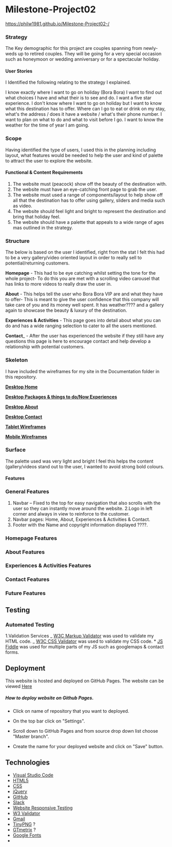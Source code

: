 # Milestone-Project02

https://philw1981.github.io/Milestone-Project02-/

### Strategy

The Key demographic for this project are couples spanning from newly-weds up to retired couples. They will be going for a very special occasion such as honeymoon or wedding anniversary or for a spectacular holiday.

#### User Stories

I Identified the following relating to the strategy I explained.

I know exactly where I want to go on holiday (Bora Bora)
I want to find out what choices I have and what their is to see and do.
I want a five star experience.
I don't know where I want to go on holiday but I want to know what this destination has to offer.
Where can I go to eat or drink on my stay, what's the address / does it have a website / what's their phone number.
I want to plan on what to do and what to visit before I go.
I want to know the weather for the time of year I am going.

### Scope

Having identified the type of users, I used this in the planning including layout, what features would be needed to help the user and kind of palette to attract the user to explore the website.

#### Functional & Content Requirements

1. The website must (peacock) show off the beauty of the destination with.
2. The website must have an eye-catching front page to grab the user.
3. The website must used a range of components/layout to help show off all that the destination has to offer using gallery, sliders and media such as video.
4. The website should feel light and bright to represent the destination and bring that holiday feel.
5. The website should have a palette that appeals to a wide range of ages mas outlined in the strategy.

### Structure

The below is based on the user I identified, right from the stat I felt this had to be a very gallery/video oriented layout in order to really sell to potential/returning customers.

**Homepage** - This had to be eye catching whilst setting the tone for the whole project- To do this you are met with a scrolling video carousel that has links to more videos to really draw the user in.

**About** - This helps tell the user who Bora Bora VIP are and what they have to offer- This is meant to give the user confidence that this company will take care of you and its money well spent. It has weather???? and a gallery again to showcase the beauty & luxury of the destination.

**Experiences & Activities** - This page goes into detail about what you can do and has a wide ranging selection to cater to all the users mentioned.

**Contact**\_ - After the user has experienced the website if they still have any questions this page is here to encourage contact and help develop a relationship with potential customers.

### Skeleton

I have included the wireframes for my site in the Documentation folder in this repository.

[**Desktop Home**](https://github.com/philw1981/Milestone-Project02-/blob/master/wireframes/Homepage%20Bora%20Bora.png)

[**Desktop Packages & things to do/Now Experiences**](https://github.com/philw1981/Milestone-Project02-/blob/master/wireframes/Packages%20%26%20things%20to%20do.png)

[**Desktop About**](https://github.com/philw1981/Milestone-Project02-/blob/master/wireframes/about.png)

[**Desktop Contact**](https://github.com/philw1981/Milestone-Project02-/blob/master/wireframes/contact.png)

[**Tablet Wireframes**](?)

[**Mobile Wireframes**](?)

### Surface

The palette used was very light and bright I feel this helps the content (gallery/videos stand out to the user, I wanted to avoid strong bold colours.

#### Features

### General Features

1. Navbar – Fixed to the top for easy navigation that also scrolls with the user so they can instantly move around the website.
   2.Logo in left corner and always in view to reinforce to the customer.
2. Navbar pages: Home, About, Experiences & Activities & Contact.
3. Footer with the Name and copyright information displayed ????.

### Homepage Features

### About Features

### Experiences & Activities Features

### Contact Features

### Future Features

## Testing

### Automated Testing

1.Validation Services
_ [W3C Markup Validator](https://validator.w3.org/) was used to validate my HTML code.
_ [W3C CSS Validator](https://jigsaw.w3.org/css-validator/) was used to validate my CSS code. \* [JS Fiddle](https://jsfiddle.net/api/post/library/pure/) was used for multiple parts of my JS such as googlemaps & contact forms.

## Deployment

This website is hosted and deployed on GitHub Pages.
The website can be viewed [Here](https://philw1981.github.io/Milestone-Project02-/)

##### How to deploy website on Github Pages.

- Click on name of repository that you want to deployed.

- On the top bar click on "Settings".

- Scroll down to GitHub Pages and from source drop down list choose "Master branch".

- Create the name for your deployed website and click on "Save" button.

## Technologies

- [Visual Studio Code](https://code.visualstudio.com/)
- [HTML5](https://en.wikipedia.org/wiki/HTML)
- [CSS](https://en.wikipedia.org/wiki/Cascading_Style_Sheets)
- [jQuery](https://code.jquery.com/)
- [GitHub](https://github.com/)
- [Slack](https://slack.com/intl/en-ie/)
- [Website Responsive Testing](Toolresponsivetesttool.com)
- [W3 Validator](https://validator.w3.org/nu/)
- [Gmail](https://www.gmail.com/)
- [TinyPNG](https://tinypng.com/) ?
- [GTmetrix](gtmetrix.com) ?
- [Google Fonts](https://fonts.google.com/)
-
